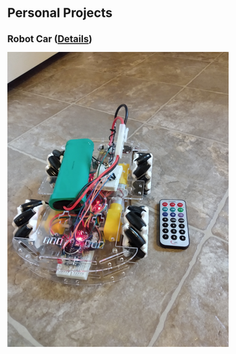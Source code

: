 # Personal Projects

## Robot Car ([Details](./projects/robotCar.md))

![Latest image of Robot Car](./assets/images/car3c_1.jpg)
